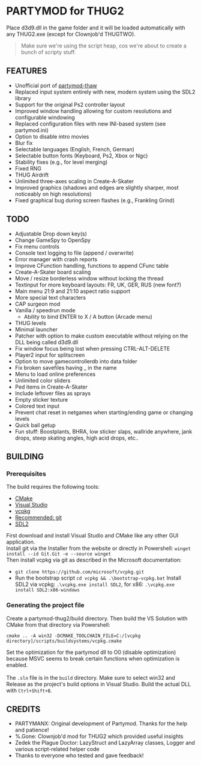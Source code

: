 # PARTYMOD for THUG2

Place d3d9.dll in the game folder and it will be loaded automatically with any THUG2.exe (except for Clownjob'd THUGTWO).<br>

> Make sure we're using the script heap, cos we're about to create a bunch of scripty stuff.

## FEATURES

- Unofficial port of [partymod-thaw](https://github.com/PARTYMANX/partymod-thaw)
- Replaced input system entirely with new, modern system using the SDL2 library
- Support for the original Ps2 controller layout
- Improved window handling allowing for custom resolutions and configurable windowing
- Replaced configuration files with new INI-based system (see partymod.ini)
- Option to disable intro movies
- Blur fix
- Selectable languages (English, French, German)
- Selectable button fonts (Keyboard, Ps2, Xbox or Ngc)
- Stability fixes (e.g., for level merging)
- Fixed RNG
- THUG Airdrift
- Unlimited three-axes scaling in Create-A-Skater
- Improved graphics (shadows and edges are slightly sharper, most noticeably on high resolutions)
- Fixed graphical bug during screen flashes (e.g., Frankling Grind)

## TODO

- Adjustable Drop down key(s)
- Change GameSpy to OpenSpy
- Fix menu controls
- Console text logging to file (append / overwrite)
- Error manager with crash reports
- Improve CFunction handling, functions to append CFunc table
- Create-A-Skater board scaling
- Move / resize borderless window without locking the thread
- Textinput for more keyboard layouts: FR, UK, GER, RUS (new font?)
- Main menu 21:9 and 21:10 aspect ratio support
- More special text characters
- CAP surgeon mod
- Vanilla / speedrun mode
  - Ability to bind ENTER to X / A button (Arcade menu)
- THUG levels
- Minimal launcher
- Patcher with option to make custom executable without relying on the DLL being called d3d9.dll
- Fix window focus being lost when pressing CTRL-ALT-DELETE
- Player2 input for splitscreen
- Option to move gamecontrollerdb into data folder
- Fix broken savefiles having _ in the name
- Menu to load online preferences
- Unlimited color sliders
- Ped items in Create-A-Skater
- Include leftover files as sprays
- Empty sticker texture
- Colored text input
- Prevent chat reset in netgames when starting/ending game or changing levels
- Quick bail getup
- Fun stuff: Boostplants, BHRA, low sticker slaps, wallride anywhere, jank drops, steep skating angles, high acid drops, etc..

## BUILDING

### Prerequisites
The build requires the following tools:
- [CMake](https://cmake.org/)
- [Visual Studio](https://visualstudio.microsoft.com/)
- [vcpkg](https://learn.microsoft.com/en-us/vcpkg/get_started/get-started?pivots=shell-cmd)
- [Recommended: git](https://git-scm.com/download/win)
- [SDL2](https://www.libsdl.org/)

First download and install Visual Studio and CMake like any other GUI application.<br>
Install git via the Installer from the website or directly in Powershell: `winget install --id Git.Git -e --source winget`<br>
Then install vcpkg via git as described in the Microsoft documentation:
- `git clone https://github.com/microsoft/vcpkg.git`
- Run the bootstrap script `cd vcpkg && .\bootstrap-vcpkg.bat`
Install SDL2 via vcpkg: `.\vcpkg.exe install SDL2`, for x86: `.\vcpkg.exe install SDL2:x86-windows`

### Generating the project file
Create a partymod-thug2/build directory. Then build the VS Solution with CMake from that directory via Powershell:
```
cmake .. -A win32 -DCMAKE_TOOLCHAIN_FILE=C:/[vcpkg directory]/scripts/buildsystems/vcpkg.cmake
```
Set the optimization for the partymod dll to O0 (disable optimization) because MSVC seems to break certain functions when optimization is enabled.
<br><br>
The `.sln` file is in the `build` directory. Make sure to select win32 and Release as the project's build options in Visual Studio. Build the actual DLL with `Ctrl+Shift+B`.

## CREDITS

- PARTYMANX: Original development of Partymod. Thanks for the help and patience!
- %.Gone: Clownjob'd mod for THUG2 which provided useful insights
- Zedek the Plague Doctor: LazyStruct and LazyArray classes, Logger and various script-related helper code
- Thanks to everyone who tested and gave feedback!